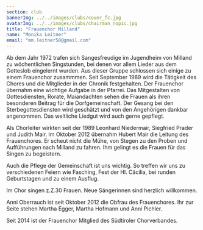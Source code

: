 ```yaml
---
section: club
bannerImg: ../../images/clubs/cover_fc.jpg
avatarImg: ../../images/clubs/chairman_nopic.jpg
title: "Frauenchor Milland"
name: "Monika Leitner"
email: "mm.leitner58@gmail.com"
---
```


Ab dem Jahr 1972 trafen sich Sangesfreudige im Jugendheim von Milland zu wöchentlichen Singstunden,  bei denen vor allem Lieder aus dem Gotteslob eingelernt wurden.
Aus dieser Gruppe schlossen sich einige zu einem  Frauenchor zusammmen. Seit  September 1989 wird die Tätigkeit des Chores und die Mitglieder  in der Chronik festgehalten. Der Frauenchor übernahm eine wichtige Aufgabe in der Pfarrei. Das Mitgestalten von Gottesdiensten, Rorate, Maiandachten  sehen die Frauen als ihren besonderen Beitrag für die Dorfgemeinschaft. Der  Gesang bei  den Sterbegottesdiensten  wird geschätzt und von den Angehörigen dankbar angenommen. Das weltliche Liedgut wird auch gerne gepflegt.


Als Chorleiter wirkten seit der 1989 Leonhard Niedermair, Siegfried Prader und Judith Mair. Im Oktober 2012  übernahm Hubert Mair die Leitung des Frauenchores. Er scheut nicht die Mühe, von Stegen zu den Proben und Aufführungen nach Milland zu fahren. Ihm gelingt es die Frauen für das Singen zu begeistern.  


Auch die Pflege der Gemeinschaft ist uns wichtig. So treffen wir uns zu verschiedenen Feiern wie Fasching, Fest der Hl. Cäcilia, bei runden Geburtstagen und zu einem Ausflug.


Im  Chor singen  z.Z.30 Frauen.  Neue Sängerinnen sind herzlich willkommen.


Anni Oberrauch ist seit Oktober 2012 die Obfrau des Frauenchores. Ihr zur Seite stehen Martha Egger, Martha Hofmann und Anni Pichler.


Seit 2014 ist der Frauenchor Mitglied des Südtiroler Chorverbandes. 